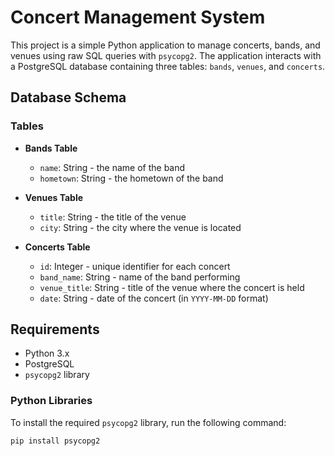 # Concert Management System

This project is a simple Python application to manage concerts, bands, and venues using raw SQL queries with `psycopg2`. The application interacts with a PostgreSQL database containing three tables: `bands`, `venues`, and `concerts`.

## Database Schema

### Tables

- **Bands Table**
  - `name`: String - the name of the band
  - `hometown`: String - the hometown of the band

- **Venues Table**
  - `title`: String - the title of the venue
  - `city`: String - the city where the venue is located

- **Concerts Table**
  - `id`: Integer - unique identifier for each concert
  - `band_name`: String - name of the band performing
  - `venue_title`: String - title of the venue where the concert is held
  - `date`: String - date of the concert (in `YYYY-MM-DD` format)

## Requirements

- Python 3.x
- PostgreSQL
- `psycopg2` library

### Python Libraries

To install the required `psycopg2` library, run the following command:

```bash
pip install psycopg2
